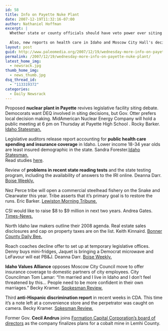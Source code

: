 ```yaml
---
id: 58
title: Info on Payette Nuke Plant
date: 2007-12-19T11:32:16-07:00
author: Nathaniel Hoffman
excerpt: |
  Whether state or county officials should have veto power over siting of nuclear (and coal) power plants in Idaho was discussed in the 2007 Legislative session, but not resolved. The prospect of a nuclear plant in Payette and another in Owyhee County will focus this debate in the upcoming session.<p>
  
  Also, new reports on health care in Idaho and Moscow City Hall's decision to offer insurance to domestic partners could test the state's gay marriage laws. Or not.
layout: post
guid: http://www.paleomedia.org/2007/12/19/wednesday-more-info-on-payette-nuke-plant/
permalink: /2007/12/19/wednesday-more-info-on-payette-nuke-plant/
latest_home_img:
  - newsrack.jpg
thumb_home_img:
  - news_thumb.jpg
dsq_thread_id:
  - "113319372"
categories:
  - Daily Newsrack
---
```

Proposed **nuclear plant in Payette** revives legislative facility siting debate. Democorats want DEQ involved in siting decisions, but Gov. Otter prefers local decision making. MidAmerican Nuclear Energy Company will hold a public meeting at 6 pm on Thursday at Payette High School . Rocky Barker. [Idaho Statesman.](http://www.idahostatesman.com/localnews/story/242279.html)

Legislative auditors release report accounting for **public health care spending and insurance coverage** in Idaho. Lower income 18-34 year olds are least insured demographic in the state. Sandra Forester.[Idaho Statesman.](http://www.idahostatesman.com/localnews/story/242276.html)  
Read studies [here](http://www.legislature.idaho.gov/ope/).

Review of **problems in recent state reading tests** and the state testing program, including the availability of answers to the IRI online. Deanna Darr. [Boise Weekly.](http://www.boiseweekly.com/gyrobase/Content?oid=oid%3A309769)

Nez Perce tribe will open a commercial steelhead fishery on the Snake and Clearwater this year. Tribe asserts that it&#8217;s primary goal is to restore the runs. Eric Barker. [Lewiston Morning Tribune.](http://www.lmtribune.com/story/northwest/12321/)

CSI would like to raise $8 to $9 million in next two years. Andrea Gates. [Times-News.](http://www.magicvalley.com/articles/2007/12/19/news/local_state/127039.txt)

North Idaho law makers outline their 2008 agenda. Real estate sales disclosures and cap on property taxes are on the list. Keith Kinnaird. [Bonner County Daily Bee.](http://www.bonnercountydailybee.com/articles/2007/12/18/news/news01.txt)

Roach coaches decline offer to set up at temporary legislative offices. Denny buys mini-fridges, Jaquet is bringing a Democrat microwave and LeFavour will eat PB&J. Deanna Darr. [Boise Weekly.](http://www.boiseweekly.com/gyrobase/Content?oid=oid%3A309771)

**Idaho Values Alliance** opposes Moscow City Council move to offer insurance coverage to domestic partners of city employees. City Councilman Tom Lamar: &#8220;I&#8217;m married and I live in Idaho and I don&#8217;t feel threatened by this… People need to be more confident in their own marriages.&#8221; Becky Kramer. [Spokesman Review.](http://www.spokesmanreview.com/idaho/topstory.asp?ID=224279)

Third **anti-Hispanic discrimination report** in recent weeks in CDA. This time it&#8217;s a note left at a convenience store and the perpetrator was caught on camera. Becky Kramer. [Spkesman Review.](http://www.spokesmanreview.com/idaho/story.asp?ID=224188) 

Former Gov. **Cecil Andrus** joins [Formation Capital Corporation&#8217;s board of directors](http://www.marketwire.com/mw/release.do?id=804645) as the company finalizes plans for a cobalt mine in Lemhi County.